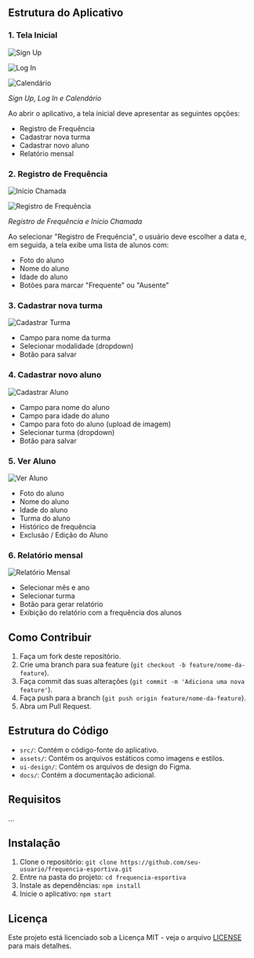 ## Estrutura do Aplicativo

### 1. Tela Inicial
![Sign Up](ui-design/Sign%20Up.png)

![Log In](ui-design/Log%20In.png)

![Calendário](ui-design/Calendário.png)

*Sign Up, Log In e Calendário*

Ao abrir o aplicativo, a tela inicial deve apresentar as seguintes opções:

- Registro de Frequência
- Cadastrar nova turma
- Cadastrar novo aluno
- Relatório mensal

### 2. Registro de Frequência

![Início Chamada](ui-design/Inicio%20Chamada.png)

![Registro de Frequência](ui-design/Presença.png)

*Registro de Frequência e Início Chamada*

Ao selecionar "Registro de Frequência", o usuário deve escolher a data e, em seguida, a tela exibe uma lista de alunos com:
- Foto do aluno
- Nome do aluno
- Idade do aluno
- Botões para marcar "Frequente" ou "Ausente"

### 3. Cadastrar nova turma

![Cadastrar Turma](ui-design/Turma.png)

- Campo para nome da turma
- Selecionar modalidade (dropdown)
- Botão para salvar

### 4. Cadastrar novo aluno

![Cadastrar Aluno](ui-design/Cadastro%20Aluno.png)

- Campo para nome do aluno
- Campo para idade do aluno
- Campo para foto do aluno (upload de imagem)
- Selecionar turma (dropdown)
- Botão para salvar

### 5. Ver Aluno

![Ver Aluno](ui-design/Ver%20Aluno.png)

- Foto do aluno
- Nome do aluno
- Idade do aluno
- Turma do aluno
- Histórico de frequência
- Exclusão / Edição do Aluno

### 6. Relatório mensal

![Relatório Mensal](ui-design/Relatório.png)

- Selecionar mês e ano
- Selecionar turma
- Botão para gerar relatório
- Exibição do relatório com a frequência dos alunos

## Como Contribuir

1. Faça um fork deste repositório.
2. Crie uma branch para sua feature (`git checkout -b feature/nome-da-feature`).
3. Faça commit das suas alterações (`git commit -m 'Adiciona uma nova feature'`).
4. Faça push para a branch (`git push origin feature/nome-da-feature`).
5. Abra um Pull Request.

## Estrutura do Código

- `src/`: Contém o código-fonte do aplicativo.
- `assets/`: Contém os arquivos estáticos como imagens e estilos.
- `ui-design/`: Contém os arquivos de design do Figma.
- `docs/`: Contém a documentação adicional.

## Requisitos

...

## Instalação

1. Clone o repositório: `git clone https://github.com/seu-usuario/frequencia-esportiva.git`
2. Entre na pasta do projeto: `cd frequencia-esportiva`
3. Instale as dependências: `npm install`
4. Inicie o aplicativo: `npm start`

## Licença

Este projeto está licenciado sob a Licença MIT - veja o arquivo [LICENSE](LICENSE) para mais detalhes.
